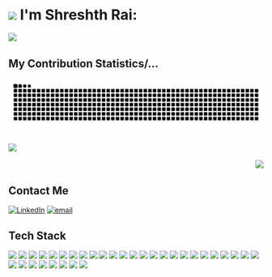 # <img src="https://raw.githubusercontent.com/MartinHeinz/MartinHeinz/master/wave.gif" width="30px"> I'm Shreshth Rai: <br>
[![](https://readme-typing-svg.demolab.com/?lines=AI+-+ML+Researcher;AI+Engineer;Full+-+Stack+Software+Engineer)](https://git.io/typing-svg)


## My Contribution Statistics/...
<picture>
  <source media="(prefers-color-scheme: dark)" srcset="https://raw.githubusercontent.com/shreshth3000/shreshth3000/output/github-snake-dark.svg">
  <source media="(prefers-color-scheme: light)" srcset="https://raw.githubusercontent.com/shreshth3000/shreshth3000/output/github-snake.svg">
  <img alt="github contribution grid snake animation" src="https://raw.githubusercontent.com/shreshth3000/shreshth3000/output/github-snake.svg">
</picture>
<br>

<span align='left'>

![](https://github-readme-stats.vercel.app/api?username=shreshth3000&theme=algolia&show_icons=true&hide_border=false&count_private=true)

</span>

<span align='right'>

![](https://github-readme-streak-stats.herokuapp.com/?user=shreshth3000&theme=algolia&hide_border=false)

</span>

## Contact Me
[![LinkedIn](https://img.shields.io/badge/LinkedIn-%230077B5.svg?logo=linkedin&logoColor=white)](https://linkedin.com/in/shreshthrai) 
[![email](https://img.shields.io/badge/Email-D14836?logo=gmail&logoColor=white)](mailto:work.shreshth25@gmail.com)
<br>
## Tech Stack
![](https://img.shields.io/badge/python-3670A0?style=flat&logo=python&logoColor=ffdd54)
![](https://img.shields.io/badge/PyTorch-%23EE4C2C.svg?style=flat&logo=PyTorch&logoColor=white)
![](https://img.shields.io/badge/TensorFlow-%23FF6F00.svg?style=flat&logo=TensorFlow&logoColor=white)
![](https://img.shields.io/badge/Keras-%23D00000.svg?style=flat&logo=Keras&logoColor=white)
![](https://img.shields.io/badge/scikit--learn-%23F7931E.svg?style=flat&logo=scikit-learn&logoColor=white)
![](https://img.shields.io/badge/numpy-%23013243.svg?style=flat&logo=numpy&logoColor=white)
![](https://img.shields.io/badge/pandas-%23150458.svg?style=flat&logo=pandas&logoColor=white)
![](https://img.shields.io/badge/matplotlib-%23ffffff.svg?style=flat&logo=matplotlib&logoColor=black)
![](https://img.shields.io/badge/Plotly-%233F4F75.svg?style=flat&logo=plotly&logoColor=white)
![](https://img.shields.io/badge/SciPy-%230C55A5.svg?style=flat&logo=scipy&logoColor=white)
![](https://img.shields.io/badge/Jupyter-%23F37626.svg?style=flat&logo=Jupyter&logoColor=white)
![](https://img.shields.io/badge/mlflow-%233776AB.svg?style=flat&logo=mlflow&logoColor=white)
![](https://img.shields.io/badge/HuggingFace-%23FFD21A.svg?style=flat&logo=hugging-face&logoColor=black)
![](https://img.shields.io/badge/OpenCV-%23white.svg?style=flat&logo=OpenCV&logoColor=black)
![](https://img.shields.io/badge/FastAPI-%2300C7B7.svg?style=flat&logo=FastAPI&logoColor=white)
![](https://img.shields.io/badge/Docker-%230db7ed.svg?style=flat&logo=docker&logoColor=white)
![](https://img.shields.io/badge/GoogleCloud-%234285F4.svg?style=flat&logo=google-cloud&logoColor=white)
![](https://img.shields.io/badge/AWS-%23FF9900.svg?style=flat&logo=amazon-aws&logoColor=white)
![](https://img.shields.io/badge/javascript-%23323330.svg?style=flat&logo=javascript&logoColor=%23F7DF1E)
![](https://img.shields.io/badge/typescript-%233178c6.svg?style=flat&logo=typescript&logoColor=white)
![](https://img.shields.io/badge/react-%2361DAFB.svg?style=flat&logo=react&logoColor=white)
![](https://img.shields.io/badge/Next.js-%23000.svg?style=flat&logo=nextdotjs&logoColor=white)
![](https://img.shields.io/badge/node.js-%23339933.svg?style=flat&logo=node.js&logoColor=white)
![](https://img.shields.io/badge/Express.js-%23000000.svg?style=flat&logo=express&logoColor=white)
![](https://img.shields.io/badge/MongoDB-%2347A248.svg?style=flat&logo=mongodb&logoColor=white)
![](https://img.shields.io/badge/PostgreSQL-%23316192.svg?style=flat&logo=postgresql&logoColor=white)
![](https://img.shields.io/badge/Redis-%23ff4c2e.svg?style=flat&logo=redis&logoColor=white)
![](https://img.shields.io/badge/html5-%23E34F26.svg?style=flat&logo=html5&logoColor=white)
![](https://img.shields.io/badge/css3-%231572B6.svg?style=flat&logo=css3&logoColor=white)
![](https://img.shields.io/badge/tailwind-%2338B2AC.svg?style=flat&logo=tailwind-css&logoColor=white)
![](https://img.shields.io/badge/Git-%23F05033.svg?style=flat&logo=git&logoColor=white)
![](https://img.shields.io/badge/GitHub%20Actions-%232671E5.svg?style=flat&logo=github-actions&logoColor=white)
![](https://img.shields.io/badge/VSCode-%23007ACC.svg?style=flat&logo=visual-studio-code&logoColor=white)

